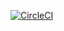 [![CircleCI](https://circleci.com/gh/proplaner/mssc-beer-service/tree/master.svg?style=svg)](https://circleci.com/gh/proplaner/mssc-beer-service/tree/master)